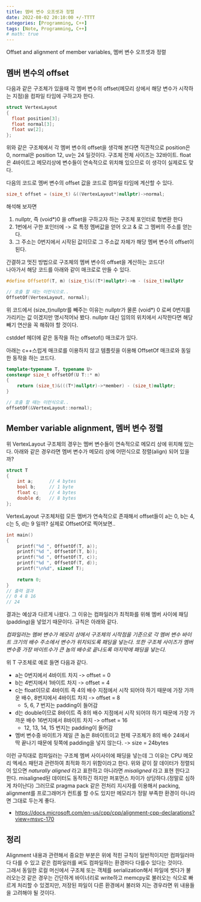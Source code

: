 ```yaml
---
title: 멤버 변수 오프셋과 정렬
date: 2022-08-02 20:10:00 +/-TTTT
categories: [Programming, C++]
tags: [Note, Programming, C++]
# math: true
---
```


Offset and alignment of member variables, 멤버 변수 오프셋과 정렬

## 멤버 변수의 offset

다음과 같은 구조체가 있을때 각 멤버 변수의 offset(메모리 상에서 해당 변수가 시작하는 지점)을 컴파일 타임에 구하고자 한다.

```c++
struct VertexLayout
{
  float position[3];
  float normal[3];
  float uv[2];
};
```

위와 같은 구조체에서 각 멤버 변수의 offset을 생각해 본다면 직관적으로 position은 0, normal은 position 12, uv는 24 일것이다. 구조체 전체 사이즈는 32바이트. float은 4바이트고 메모리상에 변수들이 연속적으로 위치해 있으므로 이 생각이 실제로도 맞다.

다음의 코드로 멤버 변수의 offset 값을 코드로 컴파일 타임에 계산할 수 있다.

```c++
size_t offset = (size_t) &((VertexLayout*)nullptr)->normal;
```

해석해 보자면

1. nullptr, 즉 (void*)0 을 offset을 구하고자 하는 구조체 포인터로 형변환 한다
2. 1번에서 구한 포인터에 -> 로 특정 멤버값을 얻어 오고 & 로 그 멤버의 주소를 얻는다.
3. 그 주소는 0번지에서 시작된 값이므로 그 주소값 자체가 해당 멤버 변수의 offset이 된다.

간결하고 멋진 방법으로 구조체의 멤버 변수의 offset을 계산하는 코드다!  
나아가서 해당 코드를 아래와 같이 매크로로 만들 수 있다.

```c++
#define OffsetOf(T, m) (size_t)&((T*)nullptr)->m - (size_t)nullptr

// 호출 할 때는 이런식으로..
OffsetOf(VertexLayout, normal);
```

위 코드에서 (size_t)nullptr를 빼주는 이유는 nullptr가 물론 (void*) 0 로써 0번지를 가리키는 값 이겠지만 명시적어놔 봤다. nullptr 대신 임의의 위치에서 시작한다면 해당 빼기 연산을 꼭 해줘야 할 것이다.

cstddef 헤더에 같은 동작을 하는 offsetof() 매크로가 있다.

아래는 c++스럽게 매크로를 이용하지 않고 템플릿을 이용해 OffsetOf 매크로와 동일한 동작을 하는 코드다.

```c++
template<typename T, typename U>
constexpr size_t offsetOf(U T::* m)
{
    return (size_t)&(((T*)nullptr)->*member) - (size_t)nullptr;
}

// 호출 할 때는 이런식으로..
offsetOf(&VertexLayout::normal);
```

## Member variable alignment, 멤버 변수 정렬

위 VertexLayout 구조체의 경우는 멤버 변수들이 연속적으로 메모리 상에 위치해 있는다. 아래와 같은 경우라면 멤버 변수가 메모리 상에 어떤식으로 정렬(align) 되어 있을까?

```c++
struct T
{				 
    int a;  	// 4 bytes
    bool b; 	// 1 byte
    float c;	// 4 bytes
    double d;	// 8 bytes
};
```

VertexLayout 구조체처럼 모든 멤버가 연속적으로 존재해서 offset들이 a는 0, b는 4, c는 5, d는 9 일까? 실제로 OffsetOf로 찍어보면..

```c++
int main()
{
    printf("%d ", OffsetOf(T, a));
    printf("%d ", OffsetOf(T, b));
    printf("%d ", OffsetOf(T, c));
    printf("%d ", OffsetOf(T, d));
    printf("\n%d", sizeof T);
  
    return 0;
}
// 출력 결과
// 0 4 8 16
// 24
```

결과는 예상과 다르게 나왔다. 그 이유는 컴파일러가 최적화를 위해 멤버 사이에 패딩(padding)을 넣었기 때문이다. 규칙은 아래와 같다.

*컴파일러는 멤버 변수가 메모리 상에서 구조체의 시작점을 기준으로 각 멤버 변수 바이트 크기의 배수 주소에서 변수가 위치되도록 패딩을 넣는다. 또한 구조체 사이즈가 멤버 변수중 가장 바이트수가 큰 놈의 배수로 끝나도록 마지막에 패딩을 넣는다.*

위 T 구조체로 예로 들면 다음과 같다.

- a는 0번지에서 4바이트 차지 -> offset = 0
- b는 4번지에서 1바이트 차지 -> offset = 4
- c는 float이므로 4바이트 즉 4의 배수 지점에서 시작 되어야 하기 때문에 가장 가까운 배수, 8번지에서 4바이트 차지 -> offset = 8
  - 5, 6, 7 번지는 padding이 들어감
- d는 double이므로 8바이트 즉 8의 배수 지점에서 시작 되어야 하기 때문에 가장 가까운 배수 16번지에서 8바이트 차지 -> offset = 16
  - 12, 13, 14, 15 번지는 padding이 들어감
- 멤버 변수중 바이트가 제일 큰 놈은 8바이트이고 현제 구조체가 8의 배수 24에서 딱 끝나기 때문에 뒷쪽에 padding을 넣지 않는다. -> size = 24bytes

이런 규칙대로 컴파일러는 구조체 멤버 사이사이에 패딩을 넣는데 그 이유는 CPU 메모리 엑세스 패턴과 관련하여 최적화 하기 위함이라고 한다. 위와 같이 잘 데이터가 정렬되어 있으면 *naturally aligned* 라고 표한하고 아니라면 *misaligned* 라고 표현 한다고 한다. misaligned된 데이터도 동작하긴 하지만 퍼포먼스 차이가 상당하다.(정말로 심하게 차이난다) 그러므로 pragma pack 같은 전처리 지시자를 이용해서 packing, alignment를 프로그래머가 컨트롤 할 수도 있지만 메모리가 정말 부족한 환경이 아니라면 그대로 두는게 좋다.

* https://docs.microsoft.com/en-us/cpp/cpp/alignment-cpp-declarations?view=msvc-170

## 정리

Alignment 내용과 관련해서 중요한 부분은 위에 적힌 규칙이 일반적이지만 컴파일러마다 다를 수 있고 같은 컴파일러를 써도 컴파일하는 환경마다 다를수 있다는 것이다.  
그래서 동일한 로컬 머신에서 구조체 또는 객체를 serialization해서 파일에 썻다가 불러오는것 같은 경우는 간단하게 바이너리로 write하고 memcpy로 불러오는 식으로 빠르게 처리할 수 있겠지만, 저장된 파일이 다른 환경에서 불러와 지는 경우라면 위 내용들을 고려해야 될 것이다.

